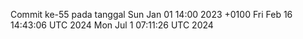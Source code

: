Commit ke-55 pada tanggal Sun Jan 01 14:00 2023 +0100
Fri Feb 16 14:43:06 UTC 2024
Mon Jul  1 07:11:26 UTC 2024
